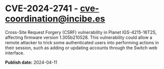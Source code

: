 # CVE-2024-2741 - cve-coordination@incibe.es

Cross-Site Request Forgery (CSRF) vulnerability in Planet IGS-4215-16T2S, affecting firmware version 1.305b210528. This vulnerability could allow a remote attacker to trick some authenticated users into performing actions in their session, such as adding or updating accounts through the Switch web interface.

**Publish date:** 2024-04-11
